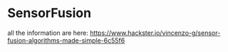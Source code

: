 # SensorFusion

all the information are here: https://www.hackster.io/vincenzo-g/sensor-fusion-algorithms-made-simple-6c55f6
